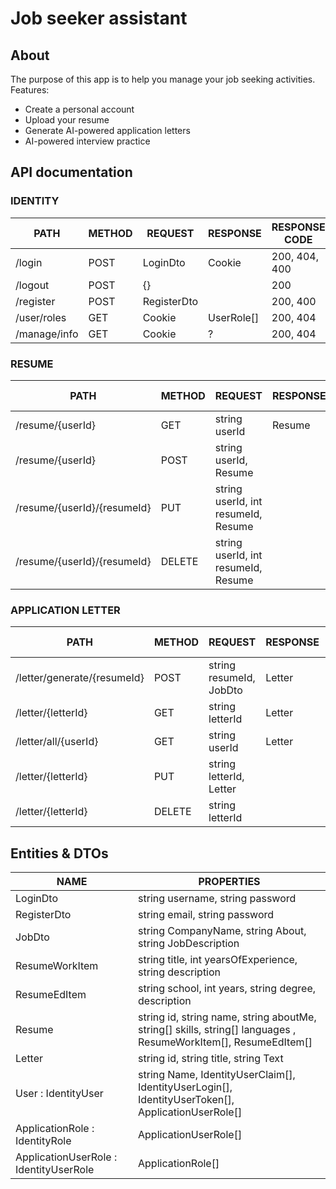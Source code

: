 # Job seeker assistant

## About

The purpose of this app is to help you manage your job seeking activities. Features:

<ul>
    <li>Create a personal account</li>
    <li>Upload your resume</li>
    <li>Generate AI-powered application letters</li>
    <li>AI-powered interview practice</li>
</ul>

## API documentation

### IDENTITY

| PATH         | METHOD | REQUEST     | RESPONSE   | RESPONSE CODE |
| ------------ | ------ | ----------- | ---------- | ------------- |
| /login       | POST   | LoginDto    | Cookie     | 200, 404, 400 |
| /logout      | POST   | {}          |            | 200           |
| /register    | POST   | RegisterDto |            | 200, 400      |
| /user/roles  | GET    | Cookie      | UserRole[] | 200, 404      |
| /manage/info | GET    | Cookie      | ?          | 200, 404      |

### RESUME

| PATH                        | METHOD | REQUEST                             | RESPONSE | RESPONSE CODE |
| --------------------------- | ------ | ----------------------------------- | -------- | ------------- |
| /resume/{userId}            | GET    | string userId                       | Resume   | 200, 404, 401 |
| /resume/{userId}            | POST   | string userId, Resume               |          | 200, 404, 401 |
| /resume/{userId}/{resumeId} | PUT    | string userId, int resumeId, Resume |          | 200, 404, 401 |
| /resume/{userId}/{resumeId} | DELETE | string userId, int resumeId, Resume |          | 200, 404, 401 |

### APPLICATION LETTER

| PATH                        | METHOD | REQUEST                 | RESPONSE | RESPONSE CODE |
| --------------------------- | ------ | ----------------------- | -------- | ------------- |
| /letter/generate/{resumeId} | POST   | string resumeId, JobDto | Letter   | 200, 404, 401 |
| /letter/{letterId}          | GET    | string letterId         | Letter   | 200, 404, 401 |
| /letter/all/{userId}        | GET    | string userId           | Letter   | 200, 404, 401 |
| /letter/{letterId}          | PUT    | string letterId, Letter |          | 200, 404, 401 |
| /letter/{letterId}          | DELETE | string letterId         |          | 200, 404, 401 |

## Entities & DTOs

| NAME                                   | PROPERTIES                                                                                                     |
| -------------------------------------- | -------------------------------------------------------------------------------------------------------------- |
| LoginDto                               | string username, string password                                                                               |
| RegisterDto                            | string email, string password                                                                                  |
| JobDto                                 | string CompanyName, string About, string JobDescription                                                        |
| ResumeWorkItem                         | string title, int yearsOfExperience, string description                                                        |
| ResumeEdItem                           | string school, int years, string degree, description                                                           |
| Resume                                 | string id, string name, string aboutMe, string[] skills, string[] languages , ResumeWorkItem[], ResumeEdItem[] |
| Letter                                 | string id, string title, string Text                                                                           |
| User : IdentityUser                    | string Name, IdentityUserClaim[], IdentityUserLogin[], IdentityUserToken[], ApplicationUserRole[]              |
| ApplicationRole : IdentityRole         | ApplicationUserRole[]                                                                                          |
| ApplicationUserRole : IdentityUserRole | ApplicationRole[]                                                                                              |
